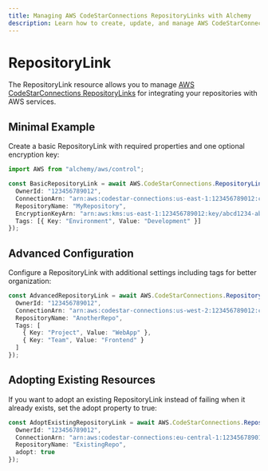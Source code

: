 ```yaml
---
title: Managing AWS CodeStarConnections RepositoryLinks with Alchemy
description: Learn how to create, update, and manage AWS CodeStarConnections RepositoryLinks using Alchemy Cloud Control.
---
```


# RepositoryLink

The RepositoryLink resource allows you to manage [AWS CodeStarConnections RepositoryLinks](https://docs.aws.amazon.com/codestarconnections/latest/userguide/) for integrating your repositories with AWS services.

## Minimal Example

Create a basic RepositoryLink with required properties and one optional encryption key:

```ts
import AWS from "alchemy/aws/control";

const BasicRepositoryLink = await AWS.CodeStarConnections.RepositoryLink("BasicRepoLink", {
  OwnerId: "123456789012",
  ConnectionArn: "arn:aws:codestar-connections:us-east-1:123456789012:connection/abcd1234-5678-90ef-ghij-klmnopqrst",
  RepositoryName: "MyRepository",
  EncryptionKeyArn: "arn:aws:kms:us-east-1:123456789012:key/abcd1234-abcd-1234-abcd-123456abcdef",
  Tags: [{ Key: "Environment", Value: "Development" }]
});
```

## Advanced Configuration

Configure a RepositoryLink with additional settings including tags for better organization:

```ts
const AdvancedRepositoryLink = await AWS.CodeStarConnections.RepositoryLink("AdvancedRepoLink", {
  OwnerId: "123456789012",
  ConnectionArn: "arn:aws:codestar-connections:us-west-2:123456789012:connection/xyz9876-5432-10ab-cdef-ghijklmnopqr",
  RepositoryName: "AnotherRepo",
  Tags: [
    { Key: "Project", Value: "WebApp" },
    { Key: "Team", Value: "Frontend" }
  ]
});
```

## Adopting Existing Resources

If you want to adopt an existing RepositoryLink instead of failing when it already exists, set the adopt property to true:

```ts
const AdoptExistingRepositoryLink = await AWS.CodeStarConnections.RepositoryLink("AdoptRepoLink", {
  OwnerId: "123456789012",
  ConnectionArn: "arn:aws:codestar-connections:eu-central-1:123456789012:connection/abcd5678-1234-90ef-ghij-klmnopqrst",
  RepositoryName: "ExistingRepo",
  adopt: true
});
```